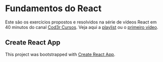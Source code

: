# Fundamentos do React

Este são os exercícios propostos e resolvidos na série de vídeos React em 40 minutos do canal [Cod3r Cursos](https://www.youtube.com/channel/UCcMcmtNSSQECjKsJA1XH5MQ). Veja aqui a [playlist](https://www.youtube.com/playlist?list=PLdPPE0hUkt0q7bwgAlk6UimtBKoNfM1tw) ou o [primeiro vídeo](https://www.youtube.com/watch?v=XQxitgyZ_S4).

## Create React App

This project was bootstrapped with [Create React App](https://github.com/facebook/create-react-app).
